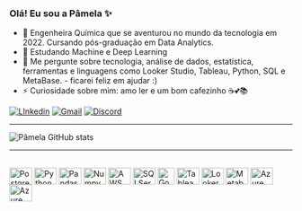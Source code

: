 ### Olá! Eu sou a Pâmela ✨

- 🔭 Engenheira Química que se aventurou no mundo da tecnologia em 2022. Cursando pós-graduação em Data Analytics.
- 🌱 Estudando Machine e Deep Learning
- 💬 Me pergunte sobre tecnologia, análise de dados, estatística, ferramentas e linguagens como Looker Studio, Tableau, Python, SQL e MetaBase. - ficarei feliz em ajudar :)
- ⚡ Curiosidade sobre mim: amo ler e um bom cafezinho ☕💕📚

[![LInkedin](https://img.shields.io/badge/LinkedIn-0077B5?style=for-the-badge&logo=linkedin&logoColor=white)](https://www.linkedin.com/in/pamelacristineamorim/)
[![Gmail](https://img.shields.io/badge/Gmail-EA4335.svg?style=for-the-badge&logo=Gmail&logoColor=white)](mailto:pamelacristtine@gmail.com)
[![Discord](https://img.shields.io/badge/Discord-5865F2.svg?style=for-the-badge&logo=Discord&logoColor=white)](https://discord.com/channels/pamela.cristine)

----
![Pâmela GitHub stats](https://github-readme-stats.vercel.app/api?username=pamelacristtine&show_icons=true&theme=tokyonight)

----
<div style="display: inline_block"><br/>
  <img align="center" alt="PostgreSQL" height="30" width="40"  src="https://cdn.jsdelivr.net/gh/devicons/devicon@latest/icons/postgresql/postgresql-plain.svg"/>
  <img align="center" alt="Python"  height="30" width="40" src="https://cdn.jsdelivr.net/gh/devicons/devicon@latest/icons/python/python-original.svg"/>
  <img align="center" alt="Pandas"  height="30" width="40" src="https://cdn.jsdelivr.net/gh/devicons/devicon@latest/icons/pandas/pandas-original.svg"/>
  <img align="center" alt="Numpy"  height="30" width="40" src="https://cdn.jsdelivr.net/gh/devicons/devicon@latest/icons/numpy/numpy-plain.svg"/>
  <img align="center" alt="AWS"  height="30" width="40" src="https://cdn.jsdelivr.net/gh/devicons/devicon@latest/icons/amazonwebservices/amazonwebservices-original-wordmark.svg"/>
  <img align="center" alt="SQLServer" height="30" width="40" src="https://cdn.jsdelivr.net/gh/devicons/devicon@latest/icons/microsoftsqlserver/microsoftsqlserver-original.svg"/>
  <img align="center" alt="Google BigQuery" height="30" width="30" src="https://cdn.icon-icons.com/icons2/2699/PNG/512/google_bigquery_logo_icon_168150.png"/>
  <img align="center" alt="Tableau" height="30" width="40" src="https://www.svgrepo.com/show/354428/tableau-icon.svg"/>
  <img align="center" alt="Looker" height="30" width="40" src="https://www.svgrepo.com/show/354012/looker-icon.svg"/>
  <img align="center" alt="Metabase" height="30" width="40" src="https://www.svgrepo.com/show/354063/metabase.svg"/>
  <img align="center" alt="Azure" height="30" width="40" src="https://www.svgrepo.com/show/353467/azure-icon.svg"/>
  <img align="center" alt="Azure" height="30" width="40" src="[https://www.svgrepo.com/show/353467/azure-icon.svg](https://banner2.cleanpng.com/20181110/vfu/kisspng-power-bi-business-intelligence-microsoft-azure-mic-office-365-d-nieuwe-cloud-omgeving-dynamics-on-1713924082630.webp)"/>
  
</div>
